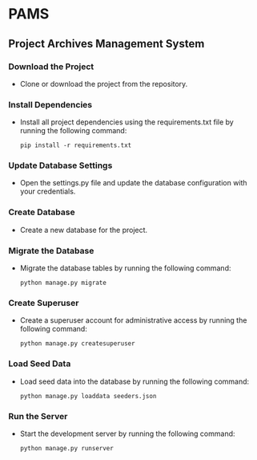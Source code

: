 # PAMS

## Project Archives Management System

### Download the Project

- Clone or download the project from the repository.

### Install Dependencies

- Install all project dependencies using the requirements.txt file by running the following command:

    ```
    pip install -r requirements.txt
    ```

### Update Database Settings

- Open the settings.py file and update the database configuration with your credentials.

### Create Database

- Create a new database for the project.

### Migrate the Database

- Migrate the database tables by running the following command:

    ```
    python manage.py migrate
    ```

### Create Superuser

- Create a superuser account for administrative access by running the following command:

    ```
    python manage.py createsuperuser
    ```

### Load Seed Data

- Load seed data into the database by running the following command:

    ```
    python manage.py loaddata seeders.json
    ```

### Run the Server

- Start the development server by running the following command:

    ```
    python manage.py runserver
    ```

